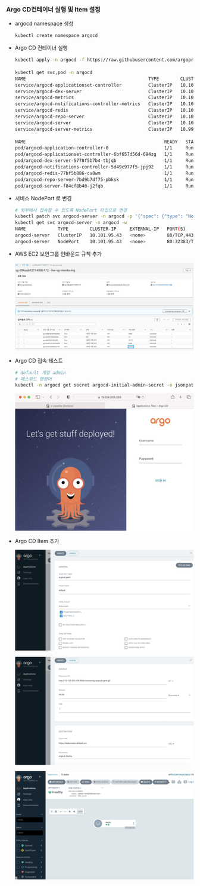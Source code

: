 ### Argo CD컨테이너 실행 및 Item 설정

- argocd namespace 생성
    
    ```bash
    kubectl create namespace argocd
    ```
    
- Argo CD 컨테이너 실행
    
    ```bash
    kubectl apply -n argocd -f https://raw.githubusercontent.com/argoproj/argo-cd/stable/manifests/install.yaml
    
    kubectl get svc,pod -n argocd
    NAME                                              TYPE        CLUSTER-IP       EXTERNAL-IP   PORT(S)                      AGE
    service/argocd-applicationset-controller          ClusterIP   10.108.203.119   <none>        7000/TCP,8080/TCP            94s
    service/argocd-dex-server                         ClusterIP   10.100.91.72     <none>        5556/TCP,5557/TCP,5558/TCP   94s
    service/argocd-metrics                            ClusterIP   10.103.98.125    <none>        8082/TCP                     94s
    service/argocd-notifications-controller-metrics   ClusterIP   10.107.124.8     <none>        9001/TCP                     93s
    service/argocd-redis                              ClusterIP   10.104.177.50    <none>        6379/TCP                     93s
    service/argocd-repo-server                        ClusterIP   10.100.10.177    <none>        8081/TCP,8084/TCP            93s
    service/argocd-server                             ClusterIP   10.101.95.43     <none>        80/TCP,443/TCP               93s
    service/argocd-server-metrics                     ClusterIP   10.99.18.8       <none>        8083/TCP                     93s
    
    NAME                                                    READY   STATUS    RESTARTS   AGE
    pod/argocd-application-controller-0                     1/1     Running   0          93s
    pod/argocd-applicationset-controller-6bf657d56d-694zg   1/1     Running   0          93s
    pod/argocd-dex-server-5778f5b7b4-tbjqb                  1/1     Running   0          93s
    pod/argocd-notifications-controller-5d49c977f5-jpj92    1/1     Running   0          93s
    pod/argocd-redis-77bf5b886-cv8wm                        1/1     Running   0          93s
    pod/argocd-repo-server-7bd9b7df75-pbksk                 1/1     Running   0          93s
    pod/argocd-server-f84cf8b46-j2fqb                       1/1     Running   0          93s
    ```
    
- 서비스 NodePort 로 변경
    
    ```bash
    # 외부에서 접속할 수 있도록 NodePort 타입으로 변경
    kubectl patch svc argocd-server -n argocd -p '{"spec": {"type": "NodePort"}}'
    kubectl get svc argocd-server -n argocd -w
    NAME            TYPE        CLUSTER-IP     EXTERNAL-IP   PORT(S)          AGE
    argocd-server   ClusterIP   10.101.95.43   <none>        80/TCP,443/TCP   2m32s
    argocd-server   NodePort    10.101.95.43   <none>        80:32383/TCP,443:30827/TCP   5m16s
    ```
    
- AWS EC2 보안그룹 인바운드 규칙 추가
    
   
    ![Untitled](resources/Untitled%20(8).png)
    
- Argo CD 접속 테스트
    
    ```bash
    # default 계정 admin
    # 패스워드 명령어
    kubectl -n argocd get secret argocd-initial-admin-secret -o jsonpath="{.data.password}" | base64 -d
    ```
    
    
    ![Untitled](resources/Untitled%20(9).png)
    
- Argo CD Item 추가
    
    
    ![Untitled](resources/Untitled%20(10).png)
    
   
    ![Untitled](resources/Untitled%20(11).png)
    
    
    ![Untitled](resources/Untitled%20(12).png)
    
